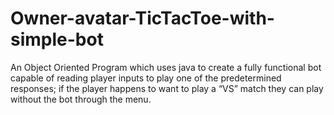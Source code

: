 # Owner-avatar-TicTacToe-with-simple-bot
An Object Oriented Program which uses java to create a fully functional bot capable of reading player inputs to play one of the predetermined responses; if the player happens to want to play a “VS” match they can play without the bot through the menu.
